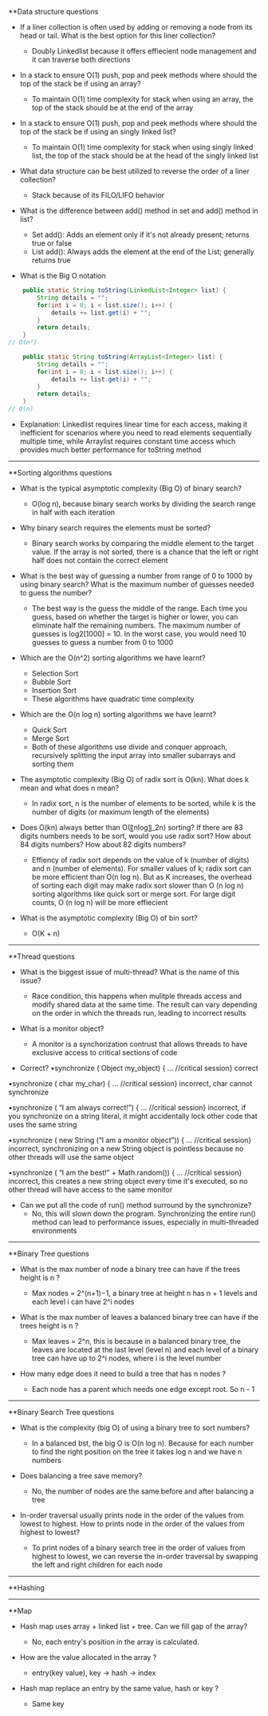 **Data structure questions
- If a liner collection is often used by adding or removing a node from its head or tail. What is the best option for this liner collection?
	- Doubly Linkedlist because it offers effiecient node management and it can traverse both directions

- In a stack to ensure O(1) push, pop and peek methods where should the top of the stack be if using an array?
	- To maintain O(1) time complexity for stack when using an array, the top of the stack should be at the end of the array

- In a stack to ensure O(1) push, pop and peek methods where should the top of the stack be if using an singly linked list?
	- To maintain O(1) time complexity for stack when using singly linked list, the top of the stack should be at the head of the singly linked list

- What data structure can be best utilized to reverse the order of a liner collection?
	- Stack because of its FILO/LIFO behavior

- What is the difference between add() method in set and add() method in list?
	- Set add(): Adds an element only if it's not already present; returns true or false
	- List add(): Always adds the element at the end of the List; generally returns true

- What is the Big O notation
```Java
    public static String toString(LinkedList<Integer> list) {
        String details = "";
        for(int i = 0; i < list.size(); i++) {
            details += list.get(i) + "";
        }
        return details;
    }
// O(n²)
```

```Java
    public static String toString(ArrayList<Integer> list) {
        String details = "";
        for(int i = 0; i < list.size(); i++) {
            details += list.get(i) + "";
        }
        return details;
    }
// O(n)
```

- Explanation: Linkedlist requires linear time for each access, making it inefficient for scenarios where you need to read elements sequentially multiple time, while Arraylist requires constant time access which provides much better performance for toString method
---
**Sorting algorithms questions
- What is the typical asymptotic complexity (Big O) of binary search?
	- O(log n), because binary search works by dividing the search range in half with each iteration

- Why binary search requires the elements must be sorted?
	- Binary search works by comparing the middle element to the target value. If the array is not sorted, there is a chance that the left or right half does not contain the correct element

- What is the best way of guessing a number from range of 0 to 1000 by using binary search? What is the maximum number of guesses needed to guess the number?
	- The best way is the guess the middle of the range. Each time you guess, based on whether the target is higher or lower, you can eliminate half the remaining numbers. The maximum number of guesses is log2[1000] = 10. In the worst case, you would need 10 guesses to guess a number from 0 to 1000

- Which are the O(n^2) sorting algorithms we have learnt?
	- Selection Sort
	- Bubble Sort
	- Insertion Sort
	- These algorithms have quadratic time complexity 

- Which are the O(n log n) sorting algorithms we have learnt?
	- Quick Sort
	- Merge Sort
	- Both of these algorithms use divide and conquer approach, recursively splitting the input array into smaller subarrays and sorting them

- The asymptotic complexity (Big O) of radix sort is O(kn). What does k mean and what does n mean?
	- In radix sort, n is the number of elements to be sorted, while k is the number of digits (or maximum length of the elements)

- Does O(kn) always better than O(〖nlog〗_2⁡n) sorting? If there are 83 digits numbers needs to be sort, would you use radix sort? How about 84 digits numbers? How about 82 digits numbers?
	- Effiency of radix sort depends on the value of k (number of digits) and n (number of elements). For smaller values of k; radix sort can be more efficient than O(n log n). But as K increases, the overhead of sorting each digit may make radix sort slower than O (n log n) sorting algorithms like quick sort or merge sort. For large digit counts, O (n log n) will be more effiecient

- What is the asymptotic complexity (Big O) of bin sort?
	- O(K + n)

---
**Thread questions
- What is the biggest issue of multi-thread? What is the name of this issue?
	- Race condition, this happens when mulitple threads access and modify shared data at the same time. The result can vary depending on the order in which the threads run, leading to incorrect results

- What is a monitor object?
	- A monitor is a synchorization contrust that allows threads to have exclusive access to critical sections of code

- Correct?
•synchronize ( Object my_object) { … //critical session}
correct

•synchronize ( char my_char) { … //critical session}
incorrect, char cannot synchronize 

•synchronize ( “I am always correct!”) { … //critical session}
incorrect, if you synchronize on a string literal, it might accidentally lock other code that uses the same string

•synchronize ( new String (“I am a monitor object”)) { … //critical session}
incorrect, synchronizing on a new String object is pointless because no other threads will use the same object

•synchronize ( “I am the best!” + Math.random()) { … //critical session}
incorrect, this creates a new string object every time it's executed, so no other thread will have access to the same monitor

- Can we put all the code of run() method surround by the synchronize?
	- No, this will slown down the program. Synchronizing the entire run() method can lead to performance issues, especially in multi-threaded environments

---
**Binary Tree questions
- What is the max number of node a binary tree can have if the trees height is n ?
	- Max nodes = 2^(n+1)−1, a binary tree at height n has n + 1 levels and each level i can have 2^i nodes

- What is the max number of leaves a balanced binary tree can have if the trees height is n ?
	- Max leaves = 2^n, this is because in a balanced binary tree, the leaves are located at the last level (level n) and each level of a binary tree can have up to 2^i nodes, where i is the level number

- How many edge does it need to build a tree that has n nodes ?
	- Each node has a parent which needs one edge except root. So n - 1

---
**Binary Search Tree questions
- What is the complexity (big O) of using a binary tree to sort numbers?
	- In a balanced bst, the big O is O(n log n). Because for each number to find the right position on the tree it takes log n and we have n numbers

- Does balancing a tree save memory?
	- No, the number of nodes are the same before and after balancing a tree

- In-order traversal usually prints node in the order of the values from lowest to highest. How to prints node in the order of the values from highest to lowest?
	- To print nodes of a binary search tree in the order of values from highest to lowest, we can reverse the in-order traversal by swapping the left and right children for each node

---
**Hashing

---
**Map
- Hash map uses array + linked list + tree. Can we fill gap of the array?
	- No, each entry's position in the array is calculated. 

- How are the value allocated in the array ?
	- entry(key value), key -> hash -> index

- Hash map replace an entry by the same value, hash or key ?
	- Same key

